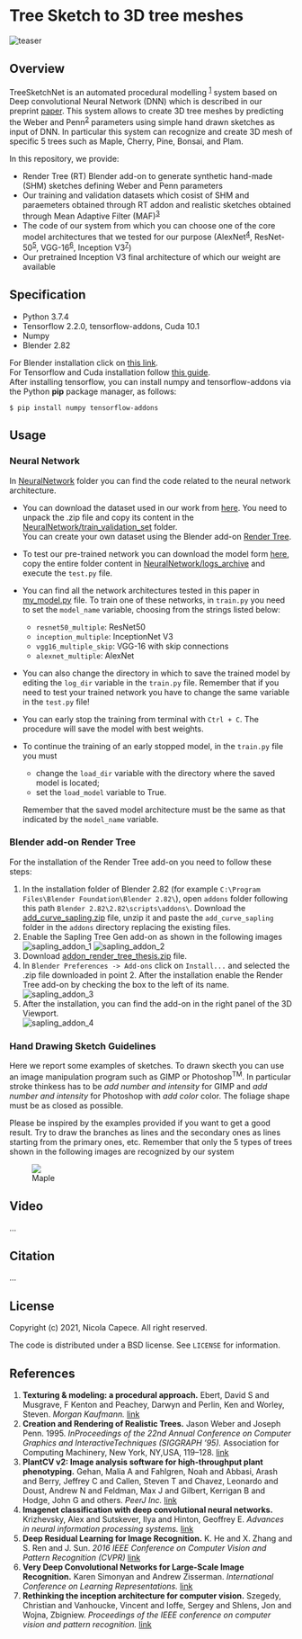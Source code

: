 # Tree Sketch to 3D tree meshes
![teaser](https://user-images.githubusercontent.com/88141714/127903685-1d0aa283-2ecb-4cc0-9ccd-a436e3e60aaa.jpg)

## Overview
TreeSketchNet is an automated procedural modelling <sup>[1](#References)</sup> system based on Deep convolutional Neural Network (DNN) which is described in our preprint [paper](). 
This system allows to create 3D tree meshes by predicting the Weber and Penn<sup>[2](#References)</sup> parameters using simple hand drawn sketches as input of DNN. In particular this system can recognize and create 3D mesh of specific 5 trees such as Maple, Cherry, Pine, Bonsai, and Plam.

In this repository, we provide: 
* Render Tree (RT) Blender add-on to generate synthetic hand-made (SHM) sketches defining Weber and Penn parameters
* Our training and validation datasets which cosist of SHM and paraemeters obtained through RT addon and realistic sketches obtained through Mean Adaptive Filter (MAF)<sup>[3](#References)</sup>
* The code of our system from which you can choose one of the core model architectures that we tested for our purpose (AlexNet<sup>[4](#References)</sup>, ResNet-50<sup>[5](#References)</sup>, VGG-16<sup>[6](#References)</sup>, Inception V3<sup>[7](#References)</sup>)
* Our pretrained Inception V3 final architecture of which our weight are available

## Specification
* Python 3.7.4
* Tensorflow 2.2.0, tensorflow-addons, Cuda 10.1
* Numpy
* Blender 2.82

For Blender installation click on [this link](https://download.blender.org/release/Blender2.82/).  
For Tensorflow and Cuda installation follow [this guide](https://www.tensorflow.org/install/pip).  
After installing tensorflow, you can install numpy and tensorflow-addons via the Python **pip** package manager, as follows:
```
$ pip install numpy tensorflow-addons
```

## Usage
### Neural Network
In [NeuralNetwork](NeuralNetwork) folder you can find the code related to the neural network architecture.  
* You can download the dataset used in our work from [here](). You need to unpack the .zip file and copy its content in the [NeuralNetwork/train_validation_set](NeuralNetwork/train_validation_set) folder.  
You can create your own dataset using the Blender add-on [Render Tree]().
* To test our pre-trained network you can download the model form [here](), copy the entire folder content in [NeuralNetwork/logs_archive](NeuralNetwork/logs_archive) and execute the `test.py` file.
* You can find all the network architectures tested in this paper in [my_model.py](NeuralNetwork/models/my_model.py) file. To train one of these networks, in `train.py` you need to set the `model_name` variable, choosing from the strings listed below:
  * `resnet50_multiple`: ResNet50
  * `inception_multiple`: InceptionNet V3
  * `vgg16_multiple_skip`: VGG-16 with skip connections
  * `alexnet_multiple`: AlexNet
* You can also change the directory in which to save the trained model by editing the `log_dir` variable in the `train.py` file. Remember that if you need to test your trained network you have to change the same variable in the `test.py` file!
* You can early stop the training from terminal with `Ctrl + C`. The procedure will save the model with best weights.
* To continue the training of an early stopped model, in the `train.py` file you must
  * change the `load_dir` variable with the directory where the saved model is located;
  * set the `load_model` variable to True.

  Remember that the saved model architecture must be the same as that indicated by the `model_name` variable.
<inserire indicazioni per il download del dataset e del modello. Inserire indicazioni sulla struttura della cartella di test>
 
### Blender add-on Render Tree
 For the installation of the Render Tree add-on you need to follow these steps:
 1. In the installation folder of Blender 2.82 (for example `C:\Program Files\Blender Foundation\Blender 2.82\`), open `addons` folder following this path `Blender 2.82\2.82\scripts\addons\`. Download the [add_curve_sapling.zip](add_curve_sapling.zip) file, unzip it and paste the `add_curve_sapling` folder in the `addons` directory replacing the existing files.
 2. Enable the Sapling Tree Gen add-on as shown in the following images  
![sapling_addon_1](imgs/sapling_addon_1.png)  ![sapling_addon_2](imgs/sapling_addon_2.png)
 3. Download [addon_render_tree_thesis.zip]() file.
 4. In `Blender Preferences -> Add-ons` click on `Install...` and selected the .zip file downloaded in point 2. After the installation enable the Render Tree add-on by checking the box to the left of its name.  
 ![sapling_addon_3](imgs/sapling_addon_3.png)
 5. After the installation, you can find the add-on in the right panel of the 3D Viewport.  
 ![sapling_addon_4](imgs/sapling_addon_4.png)

### Hand Drawing Sketch Guidelines
Here we report some examples of sketches. To drawn skecth you can use an image manipulation program such as GIMP or Photoshop<sup>TM</sup>. In particular stroke thinkess has to be *add number and intensity* for GIMP and *add number and intensity* for Photoshop with *add color* color. The foliage shape must be as closed as possible. 
 
Please be inspired by the examples provided if you want to get a good result. Try to draw the branches as lines and the secondary ones as lines starting from the primary ones, etc. Remember that only the 5 types of trees shown in the following images are recognized by our system
<div >
 <figure>
  <img style="display:inline-block;" src="imgs/maple.png" style="width:15%;">
  <figcaption style="display:block;">Maple</figcaption>
 </figure>
 <!--<figure><img src="imgs/palm.png" style="width:15%;"><figcaption>Palm</figcaption></figure>
 <figure><img src="imgs/pine.png" style="width:15%;"><figcaption>Pine</figcaption></figure>
 <figure><img src="imgs/cherry.png" style="width:15%;"><figcaption>Cherry</figcaption></figure>
 <figure><img src="imgs/bonsai.png" style="width:15%;"><figcaption>Bonsai</figcaption></figure>-->
 </div>
 
## Video
...

## Citation
...

## License
Copyright (c) 2021, Nicola Capece. All right reserved.
 
The code is distributed under a BSD license. See `LICENSE` for information.
 
## References
1. __Texturing & modeling: a procedural approach.__ Ebert, David S and Musgrave, F Kenton and Peachey, Darwyn and Perlin, Ken and Worley, Steven. *Morgan Kaufmann.* [link](https://www.sciencedirect.com/book/9781558608481/texturing-and-modeling)
2. __Creation and Rendering of Realistic Trees.__ 
   Jason Weber and Joseph Penn. 1995. *InProceedings of the 22nd Annual Conference on Computer Graphics and InteractiveTechniques (SIGGRAPH ’95).* Association for Computing
   Machinery, New York, NY,USA, 119–128. [link](https://doi.org/10.1145/218380.218427)
3. __PlantCV v2: Image analysis software for high-throughput plant phenotyping.__ 
   Gehan, Malia A and Fahlgren, Noah and Abbasi, Arash and Berry, Jeffrey C and Callen, Steven T and Chavez, Leonardo and Doust, Andrew N and Feldman, Max J and Gilbert, 
   Kerrigan B and Hodge, John G and others. *PeerJ Inc.* [link](https://doi.org/10.7717/peerj.4088)
4. __Imagenet classification with deep convolutional neural networks.__ Krizhevsky, Alex and Sutskever, Ilya and Hinton, Geoffrey E. *Advances in neural information processing 
   systems.* [link](https://doi.org/10.1145/3065386)
5. __Deep Residual Learning for Image Recognition.__ K. He and X. Zhang and S. Ren and J. Sun. *2016 IEEE Conference on Computer Vision and Pattern Recognition (CVPR)* [link](https://doi.org/10.1109/CVPR.2016.90)
6. __Very Deep Convolutional Networks for Large-Scale Image Recognition.__ Karen Simonyan and Andrew Zisserman. *International Conference on Learning Representations.* [link](https://doi.org/10.1109/ACPR.2015.7486599)
7. __Rethinking the inception architecture for computer vision.__ Szegedy, Christian and Vanhoucke, Vincent and Ioffe, Sergey and Shlens, Jon and Wojna, Zbigniew. *Proceedings 
   of the IEEE conference on computer vision and pattern recognition.* [link](https://doi.org/10.1109/CVPR.2016.308) 
